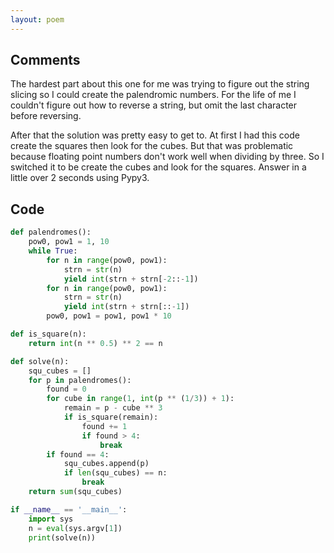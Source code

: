 ```yaml
---
layout: poem
---
```


## Comments

The hardest part about this one for me was trying to figure out the string
slicing so I could create the palendromic numbers.  For the life of me I
couldn't figure out how to reverse a string, but omit the last character before
reversing.

After that the solution was pretty easy to get to.  At first I had this code
create the squares then look for the cubes.  But that was problematic because
floating point numbers don't work well when dividing by three.  So I switched
it to be create the cubes and look for the squares.  Answer in a little over 2
seconds using Pypy3.

## Code

```python
def palendromes():
    pow0, pow1 = 1, 10
    while True:
        for n in range(pow0, pow1):
            strn = str(n)
            yield int(strn + strn[-2::-1])
        for n in range(pow0, pow1):
            strn = str(n)
            yield int(strn + strn[::-1])
        pow0, pow1 = pow1, pow1 * 10

def is_square(n):
    return int(n ** 0.5) ** 2 == n

def solve(n):
    squ_cubes = []
    for p in palendromes():
        found = 0
        for cube in range(1, int(p ** (1/3)) + 1):
            remain = p - cube ** 3
            if is_square(remain):
                found += 1
                if found > 4:
                    break
        if found == 4:
            squ_cubes.append(p)
            if len(squ_cubes) == n:
                break
    return sum(squ_cubes)

if __name__ == '__main__':
    import sys
    n = eval(sys.argv[1])
    print(solve(n))
```
